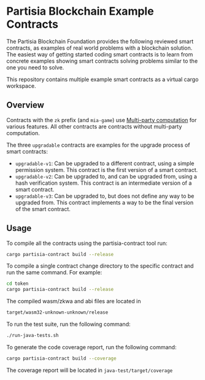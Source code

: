 # Partisia Blockchain Example Contracts

The Partisia Blockchain Foundation provides the following reviewed smart contracts,
as examples of real world problems with a blockchain solution.
The easiest way of getting started coding smart contracts is to learn from concrete examples
showing smart contracts solving problems similar to the one you need to solve.

This repository contains multiple example smart contracts as a virtual cargo workspace.

## Overview

Contracts with the `zk` prefix (and `mia-game`) use [Multi-party
computation](https://partisiablockchain.gitlab.io/documentation/smart-contracts/zk-smart-contracts/zk-smart-contracts.html)
for various features. All other contracts are contracts without multi-party
computation.

The three `upgradable` contracts are examples for the upgrade process of smart
contracts:

- `upgradable-v1`: Can be upgraded to a different contract, using a simple
  permission system. This contract is the first version of a smart contract.
- `upgradable-v2`: Can be upgraded to, and can be upgraded from, using a hash
  verification system. This contract is an intermediate version of a smart
  contract.
- `upgradable-v3`: Can be upgraded to, but does not define any way to be
  upgraded from. This contract implements a way to be the final version of the
  smart contract.

## Usage

To compile all the contracts using the partisia-contract tool run:

```bash
cargo partisia-contract build --release
```

To compile a single contract change directory to the specific contract and run the same command.
For example:

```bash
cd token
cargo partisia-contract build --release
```

The compiled wasm/zkwa and abi files are located in

```bash
target/wasm32-unknown-unknown/release
```

To run the test suite, run the following command:

```bash
./run-java-tests.sh
```

To generate the code coverage report, run the following command:

```bash
cargo partisia-contract build --coverage
```

The coverage report will be located in `java-test/target/coverage`
